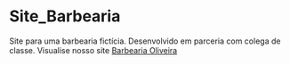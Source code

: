 # Site_Barbearia
Site para uma barbearia fictícia. Desenvolvido em parceria com colega de classe. Visualise nosso site  [Barbearia Oliveira](https://yagoolive.github.io/Site_Barbearia/) 


